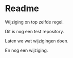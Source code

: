 # Readme

Wijziging on top zelfde regel.

Dit is nog een test repository.

Laten we wat wijzigingen doen.

En nog een wijziging.